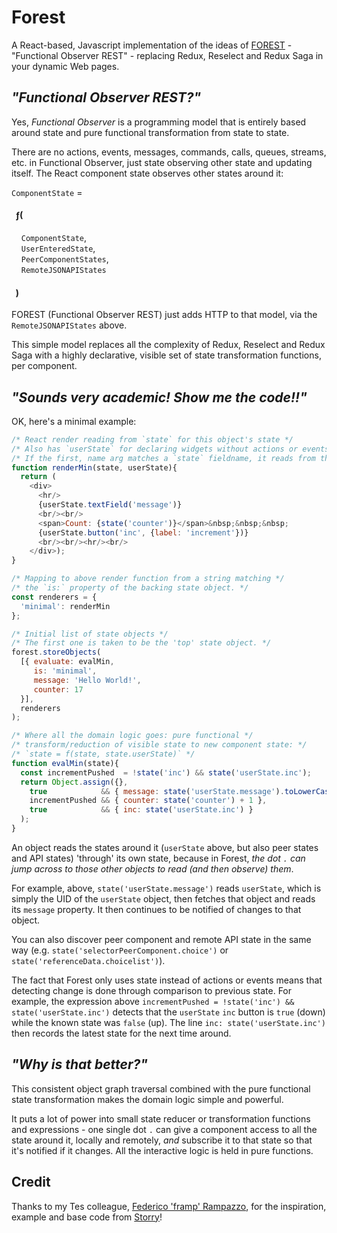 
# Forest

A React-based, Javascript implementation of the ideas of
[FOREST](https://link.springer.com/chapter/10.1007/978-1-4419-8303-9_7) -
"Functional Observer REST" - replacing Redux, Reselect and Redux Saga in
your dynamic Web pages.


## _"Functional Observer REST?"_

Yes, *Functional Observer* is a programming model that is entirely based around state
and pure functional transformation from state to state.

There are no actions, events, messages, commands, calls, queues, streams, etc. in
Functional Observer, just state observing other state and updating itself. The React
component state observes other states around it:

`ComponentState` =

#### &nbsp; ƒ(
&nbsp; &nbsp; `ComponentState`,<br/>
&nbsp; &nbsp; `UserEnteredState`,<br/>
&nbsp; &nbsp; `PeerComponentStates`,<br/>
&nbsp; &nbsp; `RemoteJSONAPIStates`<br/>
#### &nbsp; )

FOREST (Functional Observer REST) just adds HTTP to that model, via the `RemoteJSONAPIStates` above.

This simple model replaces all the complexity of Redux, Reselect and Redux Saga with a
highly declarative, visible set of state transformation functions, per component.

## _"Sounds very academic! Show me the code!!"_

OK, here's a minimal example:

```javascript
/* React render reading from `state` for this object's state */
/* Also has `userState` for declaring widgets without actions or events! */
/* If the first, name arg matches a `state` fieldname, it reads from there */
function renderMin(state, userState){
  return (
    <div>
      <hr/>
      {userState.textField('message')}
      <br/><br/>
      <span>Count: {state('counter')}</span>&nbsp;&nbsp;&nbsp;
      {userState.button('inc', {label: 'increment'})}
      <br/><br/><hr/><br/>
    </div>);
}

/* Mapping to above render function from a string matching */
/* the `is:` property of the backing state object. */
const renderers = {
  'minimal': renderMin
};

/* Initial list of state objects */
/* The first one is taken to be the 'top' state object. */
forest.storeObjects(
  [{ evaluate: evalMin,
     is: 'minimal',
     message: 'Hello World!',
     counter: 17
  }],
  renderers
);

/* Where all the domain logic goes: pure functional */
/* transform/reduction of visible state to new component state: */
/* `state = f(state, state.userState)` */
function evalMin(state){
  const incrementPushed  = !state('inc') && state('userState.inc');
  return Object.assign({},
    true            && { message: state('userState.message').toLowerCase() },
    incrementPushed && { counter: state('counter') + 1 },
    true            && { inc: state('userState.inc') }
  );
}
```

An object reads the states around it (`userState` above, but also peer states and API
states) 'through' its own state, because in Forest, _the dot `.` can jump across to those
other objects to read (and then observe) them_.

For example, above, `state('userState.message')` reads `userState`, which is simply the
UID of the `userState` object, then fetches that object and reads its `message` property.
It then continues to be notified of changes to that object.

You can also discover peer component and remote API state in the same way
(e.g. `state('selectorPeerComponent.choice')` or `state('referenceData.choicelist')`).

The fact that Forest only uses state instead of actions or events means that detecting
change is done through comparison to previous state. For example, the expression above
`incrementPushed = !state('inc') && state('userState.inc')` detects that the `userState`
`inc` button is `true` (down) while the known state was `false` (up). The line 
`inc: state('userState.inc')` then records the latest state for the next time around.

## _"Why is that better?"_

This consistent object graph traversal combined with the pure functional state
transformation makes the domain logic simple and powerful.

It puts a lot of power into small state reducer or transformation functions and
expressions - one single dot `.` can give a component access to all the state around it,
locally and remotely, _and_ subscribe it to that state so that it's notified if it
changes. All the interactive logic is held in pure functions.

## Credit

Thanks to my Tes colleague, [Federico 'framp' Rampazzo](https://github.com/framp), for
the inspiration, example and base code from [Storry](https://github.com/framp/storry)!



